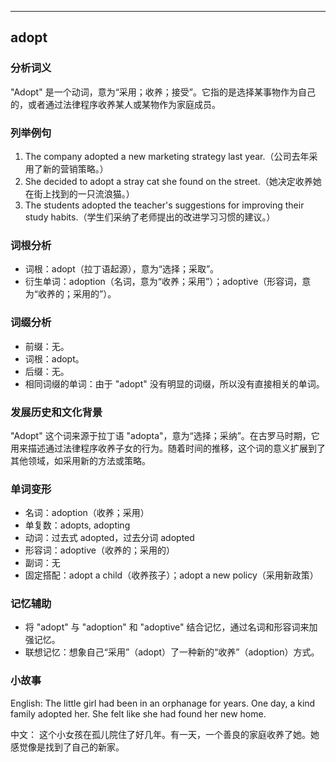 
---------------
## adopt
### 分析词义
"Adopt" 是一个动词，意为“采用；收养；接受”。它指的是选择某事物作为自己的，或者通过法律程序收养某人或某物作为家庭成员。

### 列举例句
1. The company adopted a new marketing strategy last year.（公司去年采用了新的营销策略。）
2. She decided to adopt a stray cat she found on the street.（她决定收养她在街上找到的一只流浪猫。）
3. The students adopted the teacher's suggestions for improving their study habits.（学生们采纳了老师提出的改进学习习惯的建议。）

### 词根分析
- 词根：adopt（拉丁语起源），意为“选择；采取”。
- 衍生单词：adoption（名词，意为“收养；采用”）；adoptive（形容词，意为“收养的；采用的”）。

### 词缀分析
- 前缀：无。
- 词根：adopt。
- 后缀：无。
- 相同词缀的单词：由于 "adopt" 没有明显的词缀，所以没有直接相关的单词。

### 发展历史和文化背景
"Adopt" 这个词来源于拉丁语 "adopta"，意为“选择；采纳”。在古罗马时期，它用来描述通过法律程序收养子女的行为。随着时间的推移，这个词的意义扩展到了其他领域，如采用新的方法或策略。

### 单词变形
- 名词：adoption（收养；采用）
- 单复数：adopts, adopting
- 动词：过去式 adopted，过去分词 adopted
- 形容词：adoptive（收养的；采用的）
- 副词：无
- 固定搭配：adopt a child（收养孩子）；adopt a new policy（采用新政策）

### 记忆辅助
- 将 "adopt" 与 "adoption" 和 "adoptive" 结合记忆，通过名词和形容词来加强记忆。
- 联想记忆：想象自己“采用”（adopt）了一种新的“收养”（adoption）方式。

### 小故事
English:
The little girl had been in an orphanage for years. One day, a kind family adopted her. She felt like she had found her new home.

中文：
这个小女孩在孤儿院住了好几年。有一天，一个善良的家庭收养了她。她感觉像是找到了自己的新家。

